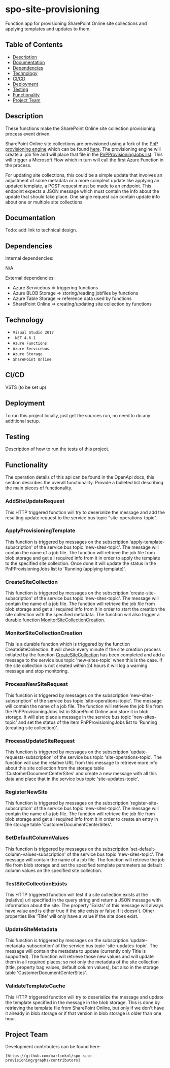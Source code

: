 # spo-site-provisioning
Function app for provisioning SharePoint Online site collections and applying templates and updates to them.

## Table of Contents
- [Description](#description)
- [Documentation](#documentation)
- [Dependencies](#dependencies)
- [Technology](#technology)
- [CI/CD](#cicd)
- [Deployment](#deployment)
- [Testing](#testing)
- [Functionality](#functionality)
- [Project Team](#project-team)

## Description
These functions make the SharePoint Online site collection provisioning process event driven.

SharePoint Online site collections are provisioned using a fork of the [PnP provisioning engine](https://docs.microsoft.com/en-us/sharepoint/dev/solution-guidance/introducing-the-pnp-provisioning-engine "Introducing the PnP provisioning engine") which can be found [here](https://spo-siteprovisioning.azurewebsites.net). The provisioning engine will create a .job file and will place that file in the [PnPProvisioningJobs list](https://mobsat.sharepoint.com/sites/site-provisioning/PnPProvisioningJobs). This will trigger a Microsoft Flow which in turn will call the first Azure Function in the process.

For updating site collections, this could be a simple update that involves an adjustment of some metadata or a more complext update like applying an updated template, a POST request must be made to an endpoint. This endpoint expects a JSON message which must contain the info about the update that should take place. One single request can contain update info about one or multiple site collections.

## Documentation
Todo: add link to technical design.

## Dependencies
Internal dependencies:

N/A

External dependencies:
+ Azure Servicebus => triggering functions
+ Azure BLOB Storage => storing/reading jobfiles by functions
+ Azure Table Storage => reference data used by functions
+ SharePoint Online =>  creating/updating site collection by functions

## Technology
+ `Visual Studio 2017`
+ `.NET 4.6.1`
+ `Azure Functions`
+ `Azure Servicebus`
+ `Azure Storage`
+ `SharePoint Online`

## CI/CD
VSTS (to be set up)

## Deployment
To run this project locally, just get the sources run, no need to do any additional setup.

## Testing
Description of how to run the tests of this project.

## Functionality
The operation details of this api can be found in the OpenApi docs, this section describes the overall functionality. Provide a bulleted list describing the main pieces of functionality.

### AddSiteUpdateRequest
This HTTP triggered function will try to deserialize the message and add the resulting update request to the service bus topic "site-operations-topic".

### ApplyProvisioningTemplate
This function is triggered by messages on the subscription 'apply-template-subscription' of the service bus topic 'new-sites-topic'. The message will contain the name of a job file. The function will retrieve the job file from blob storage and get all required info from it in order to apply the template to the specified site collection. Once done it will update the status in the PnPProvisioningJobs list to 'Running (applying template)'.

### CreateSiteCollection
This function is triggered by messages on the subscription 'create-site-subscription' of the service bus topic 'new-sites-topic'. The message will contain the name of a job file. The function will retrieve the job file from blob storage and get all required info from it in order to start the creation the site collection with the specified metadata. The function will also trigger a durable function [MonitorSiteCollectionCreation](#monitorsitecollectioncreation).

### MonitorSiteCollectionCreation
This is a durable function which is triggered by the function CreateSiteCollection. It will check every minute if the site creation process initiated by the function [CreateSiteCollection](#createsitecollection) has been completed and add a message to the service bus topic 'new-sites-topic' when this is the case. If the site collection is not created within 24 hours it will log a warning message and stop monitoring.

### ProcessNewSiteRequest
This function is triggered by messages on the subscription 'new-sites-subscription' of the service bus topic 'site-operations-topic'. The message will contain the name of a job file. The function will retrieve the job file from the PnPProvisioningJobs list in SharePoint Online and store it in blob storage. It will also place a message in the service bus topic 'new-sites-topic' and set the status of the item PnPProvisioningJobs list to 'Running (creating site collection)'.

### ProcessUpdateSiteRequest
This function is triggered by messages on the subscription 'update-requests-subscription' of the service bus topic 'site-operations-topic'. The function will use the relative URL from this message to retrieve more info about this site collection from the storage table 'CustomerDocumentCenterSites' and create a new message with all this data and place that in the service bus topic 'site-updates-topic'.

### RegisterNewSite
This function is triggered by messages on the subscription 'register-site-subscription' of the service bus topic 'new-sites-topic'. The message will contain the name of a job file. The function will retrieve the job file from blob storage and get all required info from it in order to create an entry in the storage table 'CustomerDocumentCenterSites'.

### SetDefaultColumnValues
This function is triggered by messages on the subscription 'set-default-column-values-subscription' of the service bus topic 'new-sites-topic'. The message will contain the name of a job file. The function will retrieve the job file from blob storage and set the specified template parameters as default column values on the specified site collection. 

### TestSiteCollectionExists
This HTTP triggered function will test if a site collection exists at the (relative) url specified in the query string and return a JSON message with information about the site. The property 'Exists' of this message will always have value and is either true if the site exists or false if it doesn't. Other properties like 'Title' will only have a value if the site does exist.

### UpdateSiteMetadata
This function is triggered by messages on the subscription 'update-metadata-subscription' of the service bus topic 'site-updates-topic'. The message will contain the metadata to update (currently only Title is supported). The function will retrieve those new values and will update them in all required places; so not only the metadata of the site collection (title, property bag values, default column values), but also in the storage table 'CustomerDocumentCenterSites'.  

### ValidateTemplateCache
This HTTP triggered function will try to deserialize the message and update the template specified in the message in the blob storage. This is done by retrieving the template file from SharePoint Online, but only if we don't have it already in blob storage or if that version in blob storage is older than one hour.

## Project Team
Development contributers can be found here: 

`[https://github.com/marlinknl/spo-site-provisioning/graphs/contributors]`
